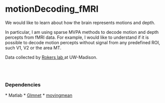 # motionDecoding_fMRI

We would like to learn about how the brain represents motions and depth.

In particular, I am using sparse MVPA methods to decode motion and depth percepts from fMRI data. For example, I would like to understand if it is possible to decode motion percepts without signal from any predefined ROI, such V1, V2 or the area MT. 

Data collected by <a href = "http://psych.wisc.edu/vision/research.php">Rokers lab </a>  at UW-Madison. 


<br><br>
<h3>Dependencies</h3>
* Matlab 
 * <a href = "http://web.stanford.edu/~hastie/glmnet_matlab/">Glmnet</a>
 * <a href = "https://www.mathworks.com/matlabcentral/fileexchange/41859-moving-average-function">movingmean</a>

